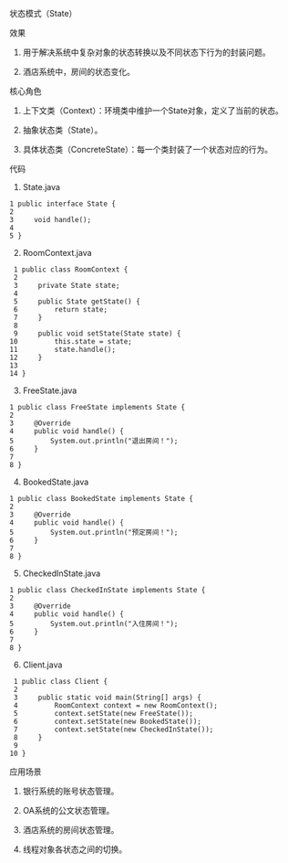 状态模式（State）

效果
1. 用于解决系统中复杂对象的状态转换以及不同状态下行为的封装问题。

2. 酒店系统中，房间的状态变化。




核心角色
1. 上下文类（Context）：环境类中维护一个State对象，定义了当前的状态。

2. 抽象状态类（State）。

3. 具体状态类（ConcreteState）：每一个类封装了一个状态对应的行为。


代码

   1. State.java

    1 public interface State {
    2 
    3     void handle();
    4     
    5 }
   2. RoomContext.java

     1 public class RoomContext {
     2 
     3     private State state;
     4 
     5     public State getState() {
     6         return state;
     7     }
     8 
     9     public void setState(State state) {
    10         this.state = state;
    11         state.handle();
    12     }
    13     
    14 }


   3. FreeState.java

    1 public class FreeState implements State {
    2 
    3     @Override
    4     public void handle() {
    5         System.out.println("退出房间！");
    6     }
    7 
    8 }


   4. BookedState.java

    1 public class BookedState implements State {
    2 
    3     @Override
    4     public void handle() {
    5         System.out.println("预定房间！");
    6     }
    7 
    8 }


   5. CheckedInState.java

    1 public class CheckedInState implements State {
    2 
    3     @Override
    4     public void handle() {
    5         System.out.println("入住房间！");
    6     }
    7 
    8 }


   6. Client.java

     1 public class Client {
     2 
     3     public static void main(String[] args) {
     4         RoomContext context = new RoomContext();
     5         context.setState(new FreeState());
     6         context.setState(new BookedState());
     7         context.setState(new CheckedInState());
     8     }
     9 
    10 }


应用场景
1. 银行系统的账号状态管理。

2. OA系统的公文状态管理。

3. 酒店系统的房间状态管理。

4. 线程对象各状态之间的切换。
